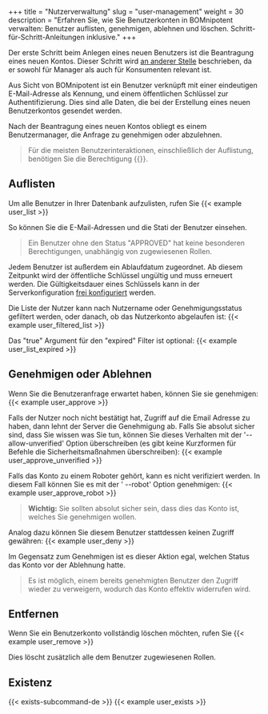 +++
title = "Nutzerverwaltung"
slug = "user-management"
weight = 30
description = "Erfahren Sie, wie Sie Benutzerkonten in BOMnipotent verwalten: Benutzer auflisten, genehmigen, ablehnen und löschen. Schritt-für-Schritt-Anleitungen inklusive."
+++

Der erste Schritt beim Anlegen eines neuen Benutzers ist die Beantragung eines neuen Kontos. Dieser Schritt wird [an anderer Stelle](/de/client/basics/account-creation/) beschrieben, da er sowohl für Manager als auch für Konsumenten relevant ist.

Aus Sicht von BOMnipotent ist ein Benutzer verknüpft mit einer eindeutigen E-Mail-Adresse als Kennung, und einem öffentlichen Schlüssel zur Authentifizierung. Dies sind alle Daten, die bei der Erstellung eines neuen Benutzerkontos gesendet werden.

Nach der Beantragung eines neuen Kontos obliegt es einem Benutzermanager, die Anfrage zu genehmigen oder abzulehnen.

> Für die meisten Benutzerinteraktionen, einschließlich der Auflistung, benötigen Sie die Berechtigung {{<user-management-de>}}.

## Auflisten

Um alle Benutzer in Ihrer Datenbank aufzulisten, rufen Sie
{{< example user_list >}}

So können Sie die E-Mail-Adressen und die Stati der Benutzer einsehen.

> Ein Benutzer ohne den Status "APPROVED" hat keine besonderen Berechtigungen, unabhängig von zugewiesenen Rollen.

Jedem Benutzer ist außerdem ein Ablaufdatum zugeordnet. Ab diesem Zeitpunkt wird der öffentliche Schlüssel ungültig und muss erneuert werden. Die Gültigkeitsdauer eines Schlüssels kann in der Serverkonfiguration [frei konfiguriert](/de/server/configuration/optional/user-expiration-period/) werden.

Die Liste der Nutzer kann nach Nutzername oder Genehmigungsstatus gefiltert werden, oder danach, ob das Nutzerkonto abgelaufen ist:
{{< example user_filtered_list >}}

Das "true" Argument für den "expired" Filter ist optional:
{{< example user_list_expired >}}

## Genehmigen oder Ablehnen

Wenn Sie die Benutzeranfrage erwartet haben, können Sie sie genehmigen:
{{< example user_approve >}}

Falls der Nutzer noch nicht bestätigt hat, Zugriff auf die Email Adresse zu haben, dann lehnt der Server die Genehmigung ab. Falls Sie absolut sicher sind, dass Sie wissen was Sie tun, können Sie dieses Verhalten mit der '--allow-unverified' Option überschreiben (es gibt keine Kurzformen für Befehle die Sicherheitsmaßnahmen überschreiben):
{{< example user_approve_unverified >}}

Falls das Konto zu einem Roboter gehört, kann es nicht verifiziert werden. In diesem Fall können Sie es mit der ' --robot' Option genehmigen:
{{< example user_approve_robot >}}

> **Wichtig:** Sie sollten absolut sicher sein, dass dies das Konto ist, welches Sie genehmigen wollen.

Analog dazu können Sie diesem Benutzer stattdessen keinen Zugriff gewähren:
{{< example user_deny >}}

Im Gegensatz zum Genehmigen ist es dieser Aktion egal, welchen Status das Konto vor der Ablehnung hatte.

> Es ist möglich, einem bereits genehmigten Benutzer den Zugriff wieder zu verweigern, wodurch das Konto effektiv widerrufen wird.

## Entfernen

Wenn Sie ein Benutzerkonto vollständig löschen möchten, rufen Sie
{{< example user_remove >}}

Dies löscht zusätzlich alle dem Benutzer zugewiesenen Rollen.

## Existenz

{{< exists-subcommand-de >}}
{{< example user_exists >}}
